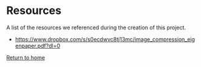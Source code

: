 # Resources
A list of the resources we referenced during the creation of this project.

* https://www.dropbox.com/s/s0ecdwvc8tj13mc/image_compression_eigenpaper.pdf?dl=0


[Return to home](https://www.griffithstites.com/linearity-zine/)
